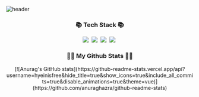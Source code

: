 ![header](https://capsule-render.vercel.app/api?type=waving&color=gradient&height=280&section=header&text=Hi!%20I'm%20ChangHo!&fontSize=80)


<h3 align="center">📚 Tech Stack 📚</h3>
<p align="center">
  <img src="https://img.shields.io/badge/CSharp-6935D3?style=flat-square&logo=C%2B%2B&logoColor=white"/></a>&nbsp 
  <img src="https://img.shields.io/badge/Unity-000000?style=flat-square&logo=Java&logoColor=white"/></a>&nbsp
  <img src="https://img.shields.io/badge/HTML5-E34F26?style=flat-square&logo=Python&logoColor=white"/></a>&nbsp 
  <img src="https://img.shields.io/badge/CSS-1572B6?style=flat-square&logo=javascript&logoColor=white"/></a>&nbsp 
</p>  

<h3 align="center">👩‍💻 My Github Stats 👩‍💻</h3>
<div align="center">
[![Anurag's GitHub stats](https://github-readme-stats.vercel.app/api?username=hyeinisfree&hide_title=true&show_icons=true&include_all_commits=true&disable_animations=true&theme=vue)](https://github.com/anuraghazra/github-readme-stats)
</div>
